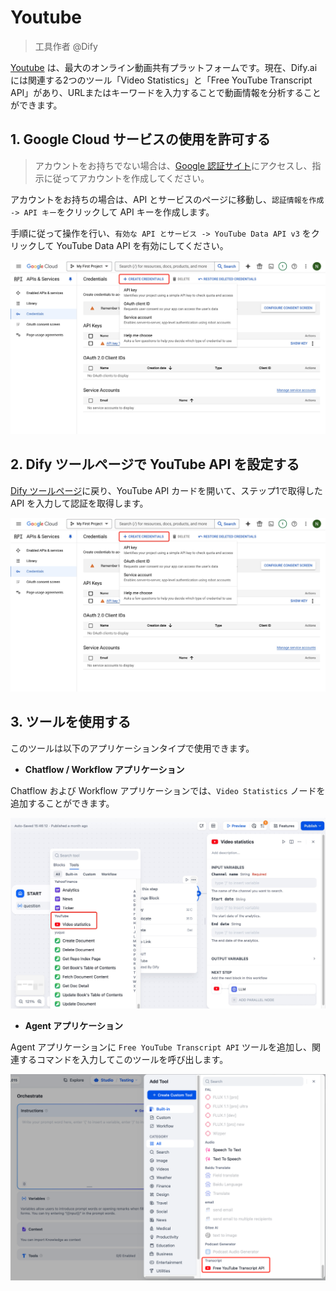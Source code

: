 # Youtube

> 工具作者 @Dify

[Youtube](https://www.youtube.com/) は、最大のオンライン動画共有プラットフォームです。現在、Dify.ai には関連する2つのツール「Video Statistics」と「Free YouTube Transcript API」があり、URLまたはキーワードを入力することで動画情報を分析することができます。

## 1. Google Cloud サービスの使用を許可する

> アカウントをお持ちでない場合は、[Google 認証サイト](https://console.cloud.google.com/apis/credentials)にアクセスし、指示に従ってアカウントを作成してください。

アカウントをお持ちの場合は、API とサービスのページに移動し、`認証情報を作成 -> API キー`をクリックして API キーを作成します。

手順に従って操作を行い、`有効な API とサービス -> YouTube Data API v3` をクリックして YouTube Data API を有効にしてください。

![](/img/en-google-api.jpg)

## 2. Dify ツールページで YouTube API を設定する

[Dify ツールページ](https://cloud.dify.ai/tools)に戻り、YouTube API カードを開いて、ステップ1で取得した API を入力して認証を取得します。

![](/img/en-google-api.jpg)

## 3. ツールを使用する

このツールは以下のアプリケーションタイプで使用できます。

* **Chatflow / Workflow アプリケーション**

Chatflow および Workflow アプリケーションでは、`Video Statistics` ノードを追加することができます。

![](../../../../img/en-youtube-workflow.jpg)

* **Agent アプリケーション**

Agent アプリケーションに `Free YouTube Transcript API` ツールを追加し、関連するコマンドを入力してこのツールを呼び出します。

![](../../../../img/en-youtube-agent.png)